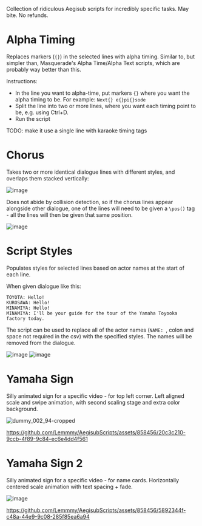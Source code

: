 Collection of ridiculous Aegisub scripts for incredibly specific tasks. May bite. No refunds.

# Alpha Timing
Replaces markers (`{}`) in the selected lines with alpha timing. Similar to, but simpler than, Masquerade's Alpha Time/Alpha Text scripts, which are probably way better than this.

Instructions:
- In the line you want to alpha-time, put markers `{}` where you want the alpha timing to be. For example: `Next{} e{}pi{}sode`
- Split the line into two or more lines, where you want each timing point to be, e.g. using Ctrl+D.
- Run the script

TODO: make it use a single line with karaoke timing tags

# Chorus
Takes two or more identical dialogue lines with different styles, and overlaps them stacked vertically:

![image](https://github.com/Lemmmy/AegisubScripts/assets/858456/5ec7355c-fedf-4cb5-a471-44b92d8d68fb)

Does not abide by collision detection, so if the chorus lines appear alongside other dialogue, one of the lines will need to be given a `\pos()` tag - all the lines will then be given that same position.

![image](https://github.com/Lemmmy/AegisubScripts/assets/858456/45593197-e17a-4d61-a1bd-b48172935867)

# Script Styles
Populates styles for selected lines based on actor names at the start of each line.

When given dialogue like this:
```
TOYOTA: Hello!
KUROSAWA: Hello!
MINAMIYA: Hello!
MINAMIYA: I'll be your guide for the tour of the Yamaha Toyooka factory today.
```

The script can be used to replace all of the actor names (`NAME: `, colon and space not required in the csv) with the specified styles. The names will be removed from the dialogue.

![image](https://github.com/Lemmmy/AegisubScripts/assets/858456/2c016858-d15c-4b44-b741-276c43fe338e)
![image](https://github.com/Lemmmy/AegisubScripts/assets/858456/0339624b-9c8f-4f33-8114-92241c449340)

# Yamaha Sign
Silly animated sign for a specific video - for top left corner. Left aligned scale and swipe animation, with second scaling stage and extra color background.

![dummy_002_94-cropped](https://github.com/Lemmmy/AegisubScripts/assets/858456/fc0b20a8-1b82-41d5-aa60-44e5610106cb)

https://github.com/Lemmmy/AegisubScripts/assets/858456/20c3c210-9ccb-4f89-9c84-ec6e4dd4f561

# Yamaha Sign 2
Silly animated sign for a specific video - for name cards. Horizontally centered scale animation with text spacing + fade.

![image](https://github.com/Lemmmy/AegisubScripts/assets/858456/8f63c25a-d8c7-4b51-af85-cef9e253fbe8)

https://github.com/Lemmmy/AegisubScripts/assets/858456/5892344f-c48a-44e9-9c08-285f85ea6a94


